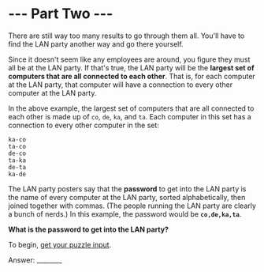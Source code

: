 # --- Part Two ---

There are still way too many results to go through them all. You'll have to find the LAN party another way and go there yourself.

Since it doesn't seem like any employees are around, you figure they must all be at the LAN party. If that's true, the LAN party will be the **largest set of computers that are all connected to each other**. That is, for each computer at the LAN party, that computer will have a connection to every other computer at the LAN party.

In the above example, the largest set of computers that are all connected to each other is made up of `co`, `de`, `ka`, and `ta`. Each computer in this set has a connection to every other computer in the set:


```
ka-co
ta-co
de-co
ta-ka
de-ta
ka-de
```


The LAN party posters say that the **password** to get into the LAN party is the name of every computer at the LAN party, sorted alphabetically, then joined together with commas. (The people running the LAN party are clearly a bunch of nerds.) In this example, the password would be **`co,de,ka,ta`**.

**What is the password to get into the LAN party?**

To begin, [get your puzzle input](./challenge_1.txt).

Answer: ________